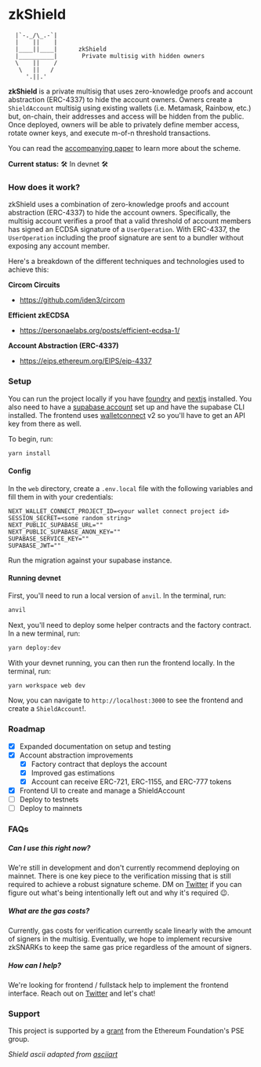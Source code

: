 # zkShield

```
  |`-._/\_.-`|
  |    ||    |
  |____||____|      zkShield
  |__________|       Private multisig with hidden owners
  \    ||    /
   \   ||   /
     '.||.'
```

**zkShield** is a private multisig that uses zero-knowledge proofs and account abstraction (ERC-4337) to hide the account owners. Owners create a `ShieldAccount` multisig using existing wallets (i.e. Metamask, Rainbow, etc.) but, on-chain, their addresses and access will be hidden from the public. Once deployed, owners will be able to privately define member access, rotate owner keys, and execute m-of-n threshold transactions.

You can read the [accompanying paper](./PAPER.md) to learn more about the scheme.

**Current status:** 🛠 In devnet 🛠

### How does it work?

zkShield uses a combination of zero-knowledge proofs and account abstraction (ERC-4337) to hide the account owners. Specifically, the multisig account verifies a proof that a valid threshold of account members has signed an ECDSA signature of a `UserOperation`. With ERC-4337, the `UserOperation` including the proof signature are sent to a bundler without exposing any account member.

Here's a breakdown of the different techniques and technologies used to achieve this:

**Circom Circuits**

- https://github.com/iden3/circom

**Efficient zkECDSA**

- https://personaelabs.org/posts/efficient-ecdsa-1/

**Account Abstraction (ERC-4337)**

- https://eips.ethereum.org/EIPS/eip-4337

### Setup

You can run the project locally if you have [foundry](https://github.com/foundry-rs/foundry) and [nextjs](https://nextjs.org/) installed.  You also need to have a [supabase account](https://supabase.com/) set up and have the supabase CLI installed. The frontend uses [walletconnect](https://walletconnect.com/) v2 so you'll have to get an API key from there as well.

To begin, run:

```bash
yarn install
```

#### Config

In the `web` directory, create a `.env.local` file with the following variables and fill them in with your credentials:
```
NEXT_WALLET_CONNECT_PROJECT_ID=<your wallet connect project id>
SESSION_SECRET=<some random string>
NEXT_PUBLIC_SUPABASE_URL=""
NEXT_PUBLIC_SUPABASE_ANON_KEY=""
SUPABASE_SERVICE_KEY=""
SUPABASE_JWT=""
````

Run the migration against your supabase instance.

#### Running devnet

First, you'll need to run a local version of `anvil`. In the terminal, run:

```bash
anvil
```

Next, you'll need to deploy some helper contracts and the factory contract. In a new terminal, run:
```bash
yarn deploy:dev
```

With your devnet running, you can then run the frontend locally. In the terminal, run:

```bash
yarn workspace web dev
```

Now, you can navigate to `http://localhost:3000` to see the frontend and create a `ShieldAccount`!.


### Roadmap

- [x] Expanded documentation on setup and testing
- [x] Account abstraction improvements
  - [x] Factory contract that deploys the account
  - [x] Improved gas estimations
  - [x] Account can receive ERC-721, ERC-1155, and ERC-777 tokens
- [x] Frontend UI to create and manage a ShieldAccount
- [ ] Deploy to testnets
- [ ] Deploy to mainnets

### FAQs

##### Can I use this right now?

We're still in development and don't currently recommend deploying on mainnet. There is one key piece to the verification missing that is still required to achieve a robust signature scheme. DM on [Twitter](https://twitter.com/0xbankisan) if you can figure out what's being intentionally left out and why it's required 😉.

##### What are the gas costs?

Currently, gas costs for verification currently scale linearly with the amount of signers in the multisig. Eventually, we hope to implement recursive zkSNARKs to keep the same gas price regardless of the amount of signers.

##### How can I help?

We're looking for frontend / fullstack help to implement the frontend interface. Reach out on [Twitter](https://twitter.com/0xbankisan) and let's chat!

### Support

This project is supported by a [grant](https://blog.ethereum.org/2023/02/14/layer-2-grants-roundup) from the Ethereum Foundation's PSE group.

_Shield ascii adapted from [asciiart](https://www.asciiart.eu/weapons/shields)_
